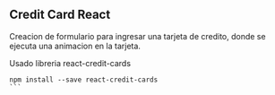## Credit Card React

Creacion de formulario para ingresar una tarjeta de credito, donde se ejecuta una animacion en la tarjeta.

Usado libreria react-credit-cards
````
npm install --save react-credit-cards
```